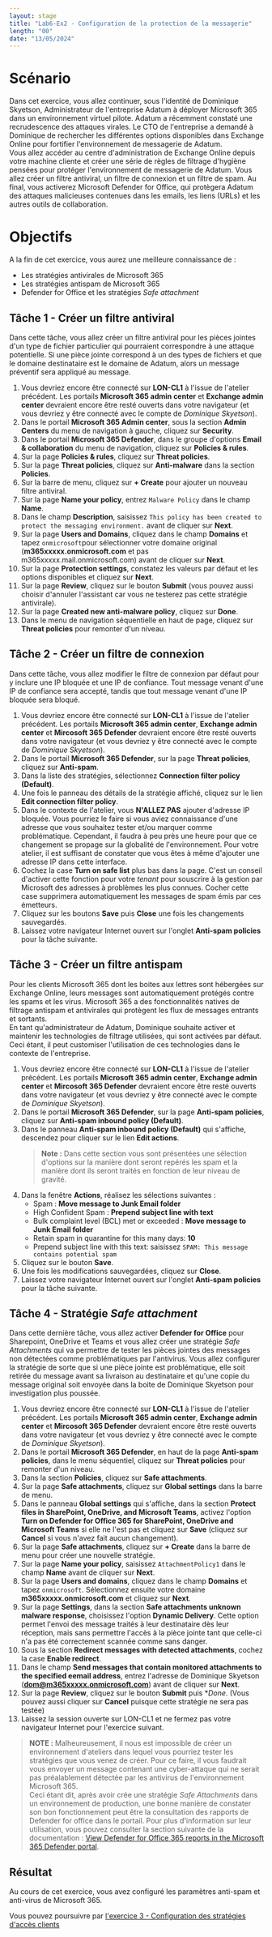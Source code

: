 ```yaml
---
layout: stage
title: "Lab6-Ex2 - Configuration de la protection de la messagerie"
length: "00"
date: "13/05/2024"
---
```

# Scénario
Dans cet exercice, vous allez continuer, sous l'identité de Dominique Skyetson, Administrateur de l'entreprise Adatum à déployer Microsoft 365 dans un environnement virtuel pilote. Adatum a récemment constaté une recrudescence des attaques virales. Le CTO de l'entreprise a demandé à Dominique de rechercher les différentes options disponibles dans Exchange Online pour fortifier l'environnement de messagerie de Adatum.  
Vous allez accéder au centre d'administration de Exchange Online depuis votre machine cliente et créer une série de règles de filtrage d'hygiène pensées pour protéger l'environnement de messagerie de Adatum. Vous allez créer un filtre antiviral, un filtre de connexion et un filtre de spam. Au final, vous activerez Microsoft Defender for Office, qui protègera Adatum des attaques malicieuses contenues dans les emails, les liens (URLs) et les autres outils de collaboration.

# Objectifs
A la fin de cet exercice, vous aurez une meilleure connaissance de :
- Les stratégies antivirales de Microsoft 365
- Les stratégies antispam de Microsoft 365
- Defender for Office et les stratégies *Safe attachment*


## Tâche 1 - Créer un filtre antiviral
Dans cette tâche, vous allez créer un filtre antiviral pour les pièces jointes d'un type de fichier particulier qui pourraient correspondre à une attaque potentielle. Si une pièce jointe correspond à un des types de fichiers et que le domaine destinataire est le domaine de Adatum, alors un message préventif sera appliqué au message.
1. Vous devriez encore être connecté sur **LON-CL1** à l'issue de l'atelier précédent. Les portails **Microsoft 365 admin center** et **Exchange admin center** devraient encore être resté ouverts dans votre navigateur (et vous devriez y être connecté avec le compte de *Dominique Skyetson*).
1. Dans le portail **Microsoft 365 Admin center**, sous la section **Admin Centers** du menu de navigation à gauche, cliquez sur **Security**.
1. Dans le portail **Microsoft 365 Defender**, dans le groupe d'options **Email &amp; collaboration** du menu de navigation, cliquez sur **Policies &amp; rules**.
1. Sur la page **Policies &amp; rules**, cliquez sur **Threat policies**.
1. Sur la page **Threat policies**, cliquez sur **Anti-malware** dans la section **Policies**.
1. Sur la barre de menu, cliquez sur **+ Create** pour ajouter un nouveau filtre antiviral.
1. Sur la page **Name your policy**, entrez ```Malware Policy``` dans le champ **Name**.
1. Dans le champ **Description**, saisissez ```This policy has been created to protect the messaging environment.``` avant de cliquer sur **Next**.
1. Sur la page **Users and Domains**, cliquez dans le champ **Domains** et tapez ```onmicrosoft```pour sélectionner votre domaine original (**m365xxxxx.onmicrosoft.com** et pas m365xxxxx.mail.onmicrosoft.com) avant de cliquer sur **Next**.
1. Sur la page **Protection settings**, constatez les valeurs par défaut et les options disponibles et cliquez sur **Next**.
1. Sur la page **Review**, cliquez sur le bouton **Submit** (vous pouvez aussi choisir d'annuler l'assistant car vous ne testerez pas cette stratégie antivirale).
1. Sur la page **Created new anti-malware policy**, cliquez sur **Done**.
1. Dans le menu de navigation séquentielle en haut de page, cliquez sur **Threat policies** pour remonter d'un niveau.

## Tâche 2 - Créer un filtre de connexion
Dans cette tâche, vous allez modifier le filtre de connexion par défaut pour y inclure une IP bloquée et une IP de confiance. Tout message venant d'une IP de confiance sera accepté, tandis que tout message venant d'une IP bloquée sera bloqué.
1. Vous devriez encore être connecté sur **LON-CL1** à l'issue de l'atelier précédent. Les portails **Microsoft 365 admin center**, **Exchange admin center** et **Mircosoft 365 Defender** devraient encore être resté ouverts dans votre navigateur (et vous devriez y être connecté avec le compte de *Dominique Skyetson*).
1. Dans le portail **Microsoft 365 Defender**, sur la page **Threat policies**, cliquez sur **Anti-spam**.
1. Dans la liste des stratégies, sélectionnez **Connection filter policy (Default)**.
1. Une fois le panneau des détails de la stratégie affiché, cliquez sur le lien **Edit connection filter policy**.
1. Dans le contexte de l'atelier, vous **N'ALLEZ PAS** ajouter d'adresse IP bloquée. Vous pourriez le faire si vous aviez connaissance d'une adresse que vous souhaitez tester et/ou marquer comme problématique. Cependant, il faudra à peu près une heure pour que ce changement se propage sur la globalité de l'environnement. Pour votre atelier, il est suffisant de constater que vous êtes à même d'ajouter une adresse IP dans cette interface.
1. Cochez la case **Turn on safe list** plus bas dans la page. C'est un conseil d'activer cette fonction pour votre *tenant* pour souscrire à la gestion par Microsoft des adresses à problèmes les plus connues. Cocher cette case supprimera automatiquement les messages de spam émis par ces émetteurs.
1. Cliquez sur les boutons **Save** puis **Close** une fois les changements sauvegardés.
1. Laissez votre navigateur Internet ouvert sur l'onglet **Anti-spam policies** pour la tâche suivante.

## Tâche 3 - Créer un filtre antispam
Pour les clients Microsoft 365 dont les boites aux lettres sont hébergées sur Exchange Online, leurs messages sont automatiquement protégés contre les spams et les virus. Microsoft 365 a des fonctionnalités natives de filtrage antispam et antivirales qui protègent les flux de messages entrants et sortants.  
En tant qu'administrateur de Adatum, Dominique souhaite activer et maintenir les technologies de filtrage utilisées, qui sont activées par défaut. Ceci étant, il peut customiser l'utilisation de ces technologies dans le contexte de l'entreprise.
1. Vous devriez encore être connecté sur **LON-CL1** à l'issue de l'atelier précédent. Les portails **Microsoft 365 admin center**, **Exchange admin center** et **Mircosoft 365 Defender** devraient encore être resté ouverts dans votre navigateur (et vous devriez y être connecté avec le compte de *Dominique Skyetson*).
1. Dans le portail **Microsoft 365 Defender**, sur la page **Anti-spam policies**, cliquez sur **Anti-spam inbound policy (Default)**.
1. Dans le panneau **Anti-spam inbound policy (Default)** qui s'affiche, descendez pour cliquer sur le lien **Edit actions**.  
	>**Note :** Dans cette section vous sont présentées une sélection d'options sur la manière dont seront repérés les spam et la manière dont ils seront traités en fonction de leur niveau de gravité.
1. Dans la fenêtre **Actions**, réalisez les sélections suivantes :
	- Spam : **Move message to Junk Email folder**
	- High Confident Spam : **Prepend subject line with text**
	- Bulk complaint level (BCL) met or exceeded : **Move message to Junk Email folder**
	- Retain spam in quarantine for this many days: **10**
	- Prepend subject line with this text: saisissez ```SPAM: This message contains potential spam```
1. Cliquez sur le bouton **Save**.
1. Une fois les modifications sauvegardées, cliquez sur **Close**.
1. Laissez votre navigateur Internet ouvert sur l'onglet **Anti-spam policies** pour la tâche suivante.

## Tâche 4 - Stratégie *Safe attachment*
Dans cette dernière tâche, vous allez activer **Defender for Office** pour Sharepoint, OneDrive et Teams et vous allez créer une stratégie *Safe Attachments* qui va permettre de tester les pièces jointes des messages non détectées comme problématiques par l'antivirus. Vous allez configurer la stratégie de sorte que si une pièce jointe est problématique, elle soit retirée du message avant sa livraison au destinataire et qu'une copie du message original soit envoyée dans la boite de Dominique Skyetson pour investigation plus poussée.
1. Vous devriez encore être connecté sur **LON-CL1** à l'issue de l'atelier précédent. Les portails **Microsoft 365 admin center**, **Exchange admin center** et **Mircosoft 365 Defender** devraient encore être resté ouverts dans votre navigateur (et vous devriez y être connecté avec le compte de *Dominique Skyetson*).
1. Dans le portail **Microsoft 365 Defender**, en haut de la page **Anti-spam policies**, dans le menu séquentiel, cliquez sur **Threat policies** pour remonter d'un niveau.
1. Dans la section **Policies**, cliquez sur **Safe attachments**.
1. Sur la page **Safe attachments**, cliquez sur **Global settings** dans la barre de menu.
1. Dans le panneau **Global settings** qui s'affiche, dans la section **Protect files in SharePoint, OneDrive, and Microsoft Teams**, activez l'option **Turn on Defender for Office 365 for SharePoint, OneDrive and Microsoft Teams** si elle ne l'est pas et cliquez sur **Save** (cliquez sur **Cancel** si vous n'avez fait aucun changement).
1. Sur la page **Safe attachments**, cliquez sur **+ Create** dans la barre de menu pour créer une nouvelle stratégie.
1. Sur la page **Name your policy**, saisissez ```AttachmentPolicy1``` dans le champ **Name** avant de cliquer sur **Next**.
1. Sur la page **Users and domains**, cliquez dans le champ **Domains** et tapez ```onmicrosoft```. Sélectionnez ensuite votre domaine **m365xxxxx.onmicrosoft.com** et cliquez sur **Next**.
1. Sur la page **Settings**, dans la section **Safe attachments unknown malware response**, choisissez l'option **Dynamic Delivery**. Cette option permet l'envoi des message traités à leur destinataire dès leur réception, mais sans permettre l'accès à la pièce jointe tant que celle-ci n'a pas été correctement scannée comme sans danger.
1. Sous la section **Redirect messages with detected attachments**, cochez la case **Enable redirect**.
1. Dans le champ **Send messages that contain monitored attachments to the specified eemail address**, entrez l'adresse de Dominique Skyetson (**dom@m365xxxxx.onmicrosoft.com**) avant de cliquer sur **Next**.
1. Sur la page **Review**, cliquez sur le bouton **Submit** puis **Done*.
	(Vous pouvez aussi cliquer sur **Cancel** puisque cette stratégie ne sera pas testée)
1. Laissez la session ouverte sur LON-CL1 et ne fermez pas votre navigateur Internet pour l'exercice suivant.

>**NOTE :** Malheureusement, il nous est impossible de créer un environnement d'ateliers dans lequel vous pourriez tester les stratégies que vous venez de créer. Pour ce faire, il vous faudrait vous envoyer un message contenant une cyber-attaque qui ne serait pas préalablement détectée par les antivirus de l'environnement Microsoft 365.  
Ceci étant dit, après avoir crée une stratégie *Safe Attachments* dans un environnement de production, une bonne manière de constater son bon fonctionnement peut être la consultation des rapports de Defender for office dans le portail. Pour plus d'information sur leur utilisation, vous pouvez consulter la section suivante de la documentation : [View Defender for Office 365 reports in the Microsoft 365 Defender portal](https://learn.microsoft.com/microsoft-365/security/office-365-security/reports-defender-for-office-365).

## Résultat
Au cours de cet exercice, vous avez configuré les paramètres anti-spam et anti-virus de Microsoft 365.

Vous pouvez poursuivre par [l'exercice 3 - Configuration des stratégies d'accès clients](lab6e3)